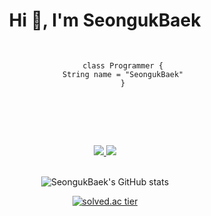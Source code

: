 <h1 align="center">Hi 👋, I'm SeongukBaek</h1>
<!-- 
<h3 align="left">Languages and Tools:</h3>
<p align="left"> <a href="https://www.cprogramming.com/" target="_blank"> <img src="https://raw.githubusercontent.com/devicons/devicon/master/icons/c/c-original.svg" alt="c" width="40" height="40"/> </a> <a href="https://www.w3schools.com/cpp/" target="_blank"> <img src="https://raw.githubusercontent.com/devicons/devicon/master/icons/cplusplus/cplusplus-original.svg" alt="cplusplus" width="40" height="40"/> </a> <a href="https://www.w3schools.com/css/" target="_blank"> <img src="https://raw.githubusercontent.com/devicons/devicon/master/icons/css3/css3-original-wordmark.svg" alt="css3" width="40" height="40"/> </a> <a href="https://www.w3.org/html/" target="_blank"> <img src="https://raw.githubusercontent.com/devicons/devicon/master/icons/html5/html5-original-wordmark.svg" alt="html5" width="40" height="40"/> </a> <a href="https://developer.mozilla.org/en-US/docs/Web/JavaScript" target="_blank"> <img src="https://raw.githubusercontent.com/devicons/devicon/master/icons/javascript/javascript-original.svg" alt="javascript" width="40" height="40"/> </a> <a href="https://reactjs.org/" target="_blank"> <img src="https://raw.githubusercontent.com/devicons/devicon/master/icons/react/react-original-wordmark.svg" alt="react" width="40" height="40"/> </a> </p> -->

<div align="center">
  <pre class="java" data-ke-language="java" data-ke-type="codeblock">
    <code class="hljs">
      <span class="hljs-function">
        <span class="hljs-keyword">class Programmer {</span>
        <span class="hljs-keyword">String name = "SeongukBaek"</span>
        <span class="hljs-keyword">}</span>
      </span>
    </code>
  </pre>
  
  </br>
  </br>
  
  <a href="https://codingjavaman.tistory.com/" target="_blank">
    <img src="https://img.shields.io/badge/Tech Blog-000000?style=flat-square&logo=tistory&logoColor=white"/>
  </a>

  <a href="mailto:bsu6235@gmail.com" target="_blank">
    <img src="https://img.shields.io/badge/Gmail-EA4335?style=flat-square&logo=gmail&logoColor=white"/>
  </a>
  
  </br>
  </br>
  
  ![SeongukBaek's GitHub stats](https://github-readme-stats.vercel.app/api?username=SeongukBaek&show_icons=true&theme=algolia)
  
  [![solved.ac tier](http://mazassumnida.wtf/api/v2/generate_badge?boj=bsu1209)](https://solved.ac/bsu1209)
</div>
